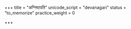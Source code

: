 +++
title = "अग्निष्टपति"
unicode_script = "devanagari"
status = "to_memorize"
practice_weight = 0

+++
<div class="js_include" url="/vedAH/sAma/paravastu-saama/devaH/agniH/agniM_hotAram/"  newLevelForH1="1" includeTitle="true"> </div>